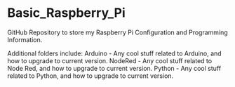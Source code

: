 # Basic_Raspberry_Pi

GitHub Repository to store my Raspberry Pi Configuration and Programming Information.

Additional folders include:
   Arduino - Any cool stuff related to Arduino, and how to upgrade to current version.
   NodeRed - Any cool stuff related to Node Red, and how to upgrade to current version.
   Python - Any cool stuff related to Python, and how to upgrade to current version.
